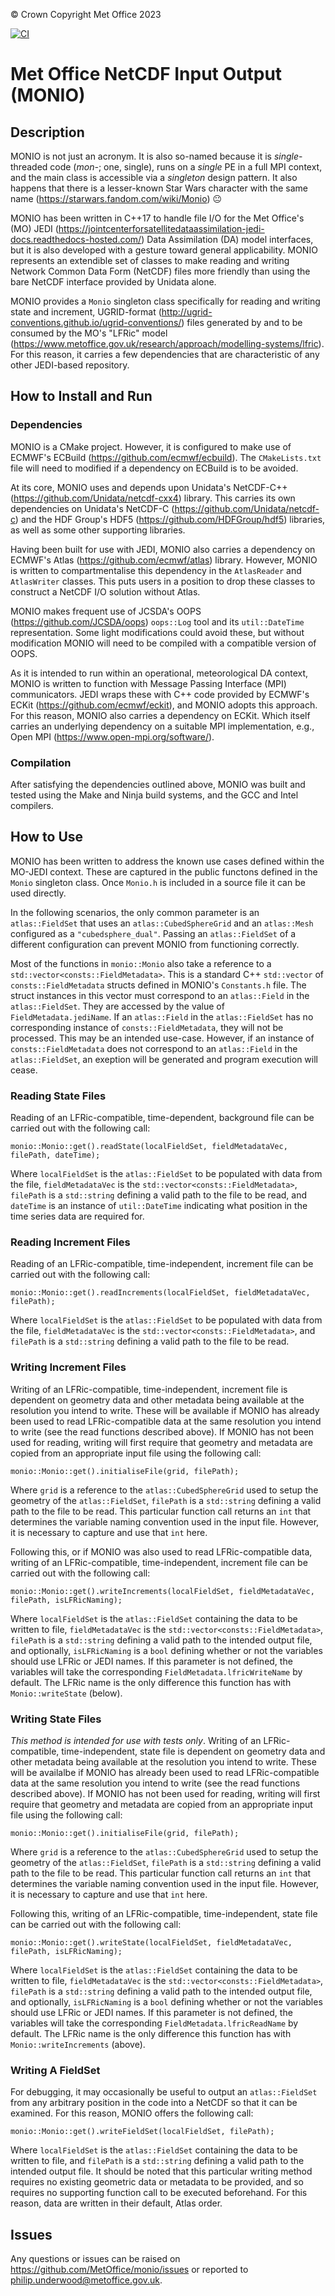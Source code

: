 &copy; Crown Copyright Met Office 2023

[![CI](https://github.com/MetOffice/monio/actions/workflows/ci.yml/badge.svg)](https://github.com/MetOffice/monio/actions/workflows/ci.yml)


# Met Office NetCDF Input Output (MONIO)

## Description

MONIO is not just an acronym. It is also so-named because it is _single_-threaded code (_mon-_; one, single), runs on a _single_ PE in a full MPI context, and the main class is accessible via a _singleton_ design pattern. It also happens that there is a lesser-known Star Wars character with the same name (https://starwars.fandom.com/wiki/Monio) :neutral_face:

MONIO has been written in C++17 to handle file I/O for the Met Office's (MO) JEDI (https://jointcenterforsatellitedataassimilation-jedi-docs.readthedocs-hosted.com/) Data Assimilation (DA) model interfaces, but it is also developed with a gesture toward general applicability. MONIO represents an extendible set of classes to make reading and writing Network Common Data Form (NetCDF) files more friendly than using the bare NetCDF interface provided by Unidata alone.

MONIO provides a `Monio` singleton class specifically for reading and writing state and increment, UGRID-format (http://ugrid-conventions.github.io/ugrid-conventions/) files generated by and to be consumed by the MO's "LFRic" model (https://www.metoffice.gov.uk/research/approach/modelling-systems/lfric). For this reason, it carries a few dependencies that are characteristic of any other JEDI-based repository.

## How to Install and Run

### Dependencies

MONIO is a CMake project. However, it is configured to make use of ECMWF's ECBuild (https://github.com/ecmwf/ecbuild). The `CMakeLists.txt` file will need to modified if a dependency on ECBuild is to be avoided.

At its core, MONIO uses and depends upon Unidata's NetCDF-C++ (https://github.com/Unidata/netcdf-cxx4) library. This carries its own dependencies on Unidata's NetCDF-C (https://github.com/Unidata/netcdf-c) and the HDF Group's HDF5 (https://github.com/HDFGroup/hdf5) libraries, as well as some other supporting libraries.

Having been built for use with JEDI, MONIO also carries a dependency on ECMWF's Atlas (https://github.com/ecmwf/atlas) library. However, MONIO is written to compartmentalise this dependency in the `AtlasReader` and `AtlasWriter` classes. This puts users in a position to drop these classes to construct a NetCDF I/O solution without Atlas.

MONIO makes frequent use of JCSDA's OOPS (https://github.com/JCSDA/oops) `oops::Log` tool and its `util::DateTime` representation. Some light modifications could avoid these, but without modification MONIO will need to be compiled with a compatible version of OOPS.

As it is intended to run within an operational, meteorological DA context, MONIO is written to function with Message Passing Interface (MPI) communicators. JEDI wraps these with C++ code provided by ECMWF's ECKit (https://github.com/ecmwf/eckit), and MONIO adopts this approach. For this reason, MONIO also carries a dependency on ECKit. Which itself carries an underlying dependency on a suitable MPI implementation, e.g., Open MPI (https://www.open-mpi.org/software/).

### Compilation

After satisfying the dependencies outlined above, MONIO was built and tested using the Make and Ninja build systems, and the GCC and Intel compilers.

## How to Use

MONIO has been written to address the known use cases defined within the MO-JEDI context. These are captured in the public functons defined in the `Monio` singleton class. Once `Monio.h` is included in a source file it can be used directly. 

In the following scenarios, the only common parameter is an `atlas::FieldSet` that uses an `atlas::CubedSphereGrid` and an `atlas::Mesh` configured as a `"cubedsphere_dual"`. Passing an `atlas::FieldSet` of a different configuration can prevent MONIO from functioning correctly.

Most of the functions in `monio::Monio` also take a reference to a `std::vector<consts::FieldMetadata>`. This is a standard C++ `std::vector` of `consts::FieldMetadata` structs defined in MONIO's `Constants.h` file. The struct instances in this vector must correspond to an `atlas::Field` in the `atlas::FieldSet`. They are accessed by the value of `FieldMetadata.jediName`. If an `atlas::Field` in the `atlas::FieldSet` has no corresponding instance of `consts::FieldMetadata`, they will not be processed. This may be an intended use-case. However, if an instance of `consts::FieldMetadata` does not correspond to an `atlas::Field` in the `atlas::FieldSet`, an exeption will be generated and program execution will cease.

### Reading State Files

Reading of an LFRic-compatible, time-dependent, background file can be carried out with the following call:

```
monio::Monio::get().readState(localFieldSet, fieldMetadataVec, filePath, dateTime);
```

Where `localFieldSet` is the `atlas::FieldSet` to be populated with data from the file, `fieldMetadataVec` is the `std::vector<consts::FieldMetadata>`, `filePath` is a `std::string` defining a valid path to the file to be read, and `dateTime` is an instance of `util::DateTime` indicating what position in the time series data are required for.

### Reading Increment Files

Reading of an LFRic-compatible, time-independent, increment file can be carried out with the following call:

```
monio::Monio::get().readIncrements(localFieldSet, fieldMetadataVec, filePath);
```

Where `localFieldSet` is the `atlas::FieldSet` to be populated with data from the file, `fieldMetadataVec` is the `std::vector<consts::FieldMetadata>`, and `filePath` is a `std::string` defining a valid path to the file to be read.

### Writing Increment Files

Writing of an LFRic-compatible, time-independent, increment file is dependent on geometry data and other metadata being available at the resolution you intend to write. These will be available if MONIO has already been used to read LFRic-compatible data at the same resolution you intend to write (see the read functions described above). If MONIO has not been used for reading, writing will first require that geometry and metadata are copied from an appropriate input file using the following call:

```
monio::Monio::get().initialiseFile(grid, filePath); 
```

Where `grid` is a reference to the `atlas::CubedSphereGrid` used to setup the geometry of the `atlas::FieldSet`, `filePath` is a `std::string` defining a valid path to the file to be read. This particular function call returns an `int` that determines the variable naming convention used in the input file. However, it is necessary to capture and use that `int` here. 

Following this, or if MONIO was also used to read LFRic-compatible data, writing of an LFRic-compatible, time-independent, increment file can be carried out with the following call:

```
monio::Monio::get().writeIncrements(localFieldSet, fieldMetadataVec, filePath, isLFRicNaming);
```

Where `localFieldSet` is the `atlas::FieldSet` containing the data to be written to file, `fieldMetadataVec` is the `std::vector<consts::FieldMetadata>`, `filePath` is a `std::string` defining a valid path to the intended output file, and optionally, `isLFRicNaming` is a `bool` defining whether or not the variables should use LFRic or JEDI names. If this parameter is not defined, the variables will take the corresponding `FieldMetadata.lfricWriteName` by default. The LFRic name is the only difference this function has with `Monio::writeState` (below).

### Writing State Files

_This method is intended for use with tests only_. Writing of an LFRic-compatible, time-independent, state file is dependent on geometry data and other metadata being available at the resolution you intend to write. These will be availalbe if MONIO has already been used to read LFRic-compatible data at the same resolution you intend to write (see the read functions described above). If MONIO has not been used for reading, writing will first require that geometry and metadata are copied from an appropriate input file using the following call:

```
monio::Monio::get().initialiseFile(grid, filePath); 
```

Where `grid` is a reference to the `atlas::CubedSphereGrid` used to setup the geometry of the `atlas::FieldSet`, `filePath` is a `std::string` defining a valid path to the file to be read. This particular function call returns an `int` that determines the variable naming convention used in the input file. However, it is necessary to capture and use that `int` here. 

Following this, writing of an LFRic-compatible, time-independent, state file can be carried out with the following call:

```
monio::Monio::get().writeState(localFieldSet, fieldMetadataVec, filePath, isLFRicNaming);
```

Where `localFieldSet` is the `atlas::FieldSet` containing the data to be written to file, `fieldMetadataVec` is the `std::vector<consts::FieldMetadata>`, `filePath` is a `std::string` defining a valid path to the intended output file, and optionally, `isLFRicNaming` is a `bool` defining whether or not the variables should use LFRic or JEDI names. If this parameter is not defined, the variables will take the corresponding `FieldMetadata.lfricReadName` by default. The LFRic name is the only difference this function has with `Monio::writeIncrements` (above).

### Writing A FieldSet

For debugging, it may occasionally be useful to output an `atlas::FieldSet` from any arbitrary position in the code into a NetCDF so that it can be examined. For this reason, MONIO offers the following call:

```
monio::Monio::get().writeFieldSet(localFieldSet, filePath);
```

Where `localFieldSet` is the `atlas::FieldSet` containing the data to be written to file, and `filePath` is a `std::string` defining a valid path to the intended output file. It should be noted that this particular writing method requires no existing geometric data or metadata to be provided, and so requires no supporting function call to be executed beforehand. For this reason, data are written in their default, Atlas order.

## Issues

Any questions or issues can be raised on https://github.com/MetOffice/monio/issues or reported to philip.underwood@metoffice.gov.uk.
